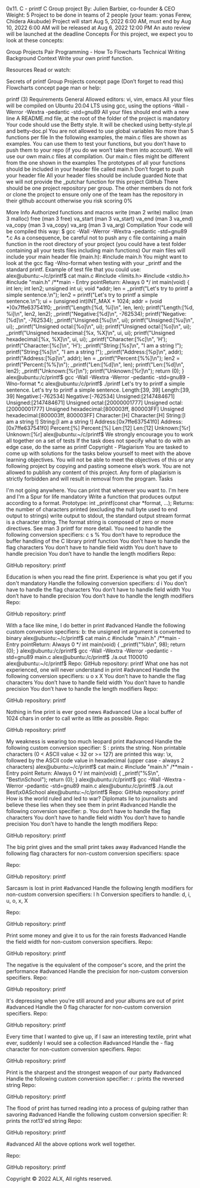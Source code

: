 0x11. C - printf C Group project By: Julien Barbier, co-founder & CEO Weight: 5 Project to be done in teams of 2 people (your team: yonas Ferew, Chidera Akubude) Project will start Aug 5, 2022 6:00 AM, must end by Aug 10, 2022 6:00 AM will be released at Aug 6, 2022 12:00 PM An auto review will be launched at the deadline Concepts For this project, we expect you to look at these concepts:

Group Projects Pair Programming - How To Flowcharts Technical Writing Background Context Write your own printf function.


Resources Read or watch:

Secrets of printf Group Projects concept page (Don’t forget to read this) Flowcharts concept page man or help:

printf (3) Requirements General Allowed editors: vi, vim, emacs All your files will be compiled on Ubuntu 20.04 LTS using gcc, using the options -Wall -Werror -Wextra -pedantic -std=gnu89 All your files should end with a new line A README.md file, at the root of the folder of the project is mandatory Your code should use the Betty style. It will be checked using betty-style.pl and betty-doc.pl You are not allowed to use global variables No more than 5 functions per file In the following examples, the main.c files are shown as examples. You can use them to test your functions, but you don’t have to push them to your repo (if you do we won’t take them into account). We will use our own main.c files at compilation. Our main.c files might be different from the one shown in the examples The prototypes of all your functions should be included in your header file called main.h Don’t forget to push your header file All your header files should be include guarded Note that we will not provide the _putchar function for this project GitHub There should be one project repository per group. The other members do not fork or clone the project to ensure only one of the team has the repository in their github account otherwise you risk scoring 0%

More Info Authorized functions and macros write (man 2 write) malloc (man 3 malloc) free (man 3 free) va_start (man 3 va_start) va_end (man 3 va_end) va_copy (man 3 va_copy) va_arg (man 3 va_arg) Compilation Your code will be compiled this way: $ gcc -Wall -Werror -Wextra -pedantic -std=gnu89 *.c As a consequence, be careful not to push any c file containing a main function in the root directory of your project (you could have a test folder containing all your tests files including main functions) Our main files will include your main header file (main.h): #include main.h You might want to look at the gcc flag -Wno-format when testing with your _printf and the standard printf. Example of test file that you could use: alex@ubuntu:~/c/printf$ cat main.c #include <limits.h> #include <stdio.h> #include "main.h"
/**main - Entry pointReturn: Always 0 */ int main(void) { int len; int len2; unsigned int ui; void *addr;
len = _printf("Let's try to printf a simple sentence.\n"); len2 = printf("Let's try to printf a simple sentence.\n"); ui = (unsigned int)INT_MAX + 1024; addr = (void *)0x7ffe637541f0; _printf("Length:[%d, %i]\n", len, len); printf("Length:[%d, %i]\n", len2, len2); _printf("Negative:[%d]\n", -762534); printf("Negative:[%d]\n", -762534); _printf("Unsigned:[%u]\n", ui); printf("Unsigned:[%u]\n", ui); _printf("Unsigned octal:[%o]\n", ui); printf("Unsigned octal:[%o]\n", ui); _printf("Unsigned hexadecimal:[%x, %X]\n", ui, ui); printf("Unsigned hexadecimal:[%x, %X]\n", ui, ui); _printf("Character:[%c]\n", 'H'); printf("Character:[%c]\n", 'H'); _printf("String:[%s]\n", "I am a string !"); printf("String:[%s]\n", "I am a string !"); _printf("Address:[%p]\n", addr); printf("Address:[%p]\n", addr); len = _printf("Percent:[%%]\n"); len2 = printf("Percent:[%%]\n"); _printf("Len:[%d]\n", len); printf("Len:[%d]\n", len2); _printf("Unknown:[%r]\n"); printf("Unknown:[%r]\n"); return (0); } alex@ubuntu:/c/printf$ gcc -Wall -Wextra -Werror -pedantic -std=gnu89 -Wno-format *.c alex@ubuntu:/c/printf$ ./printf Let's try to printf a simple sentence. Let's try to printf a simple sentence. Length:[39, 39] Length:[39, 39] Negative:[-762534] Negative:[-762534] Unsigned:[2147484671] Unsigned:[2147484671] Unsigned octal:[20000001777] Unsigned octal:[20000001777] Unsigned hexadecimal:[800003ff, 800003FF] Unsigned hexadecimal:[800003ff, 800003FF] Character:[H] Character:[H] String:[I am a string !] String:[I am a string !] Address:[0x7ffe637541f0] Address:[0x7ffe637541f0] Percent:[%] Percent:[%] Len:[12] Len:[12] Unknown:[%r] Unknown:[%r] alex@ubuntu:~/c/printf$ We strongly encourage you to work all together on a set of tests If the task does not specify what to do with an edge case, do the same as printf Copyright - Plagiarism You are tasked to come up with solutions for the tasks below yourself to meet with the above learning objectives. You will not be able to meet the objectives of this or any following project by copying and pasting someone else’s work. You are not allowed to publish any content of this project. Any form of plagiarism is strictly forbidden and will result in removal from the program. Tasks

I'm not going anywhere. You can print that wherever you want to. I'm here and I'm a Spur for life mandatory Write a function that produces output according to a format.
Prototype: int _printf(const char *format, ...); Returns: the number of characters printed (excluding the null byte used to end output to strings) write output to stdout, the standard output stream format is a character string. The format string is composed of zero or more directives. See man 3 printf for more detail. You need to handle the following conversion specifiers: c s % You don’t have to reproduce the buffer handling of the C library printf function You don’t have to handle the flag characters You don’t have to handle field width You don’t have to handle precision You don’t have to handle the length modifiers Repo:

GitHub repository: printf

Education is when you read the fine print. Experience is what you get if you don't mandatory Handle the following conversion specifiers:
d i You don’t have to handle the flag characters You don’t have to handle field width You don’t have to handle precision You don’t have to handle the length modifiers Repo:

GitHub repository: printf

With a face like mine, I do better in print #advanced Handle the following custom conversion specifiers:
b: the unsigned int argument is converted to binary alex@ubuntu:~/c/printf$ cat main.c #include "main.h"
/**main - Entry pointReturn: Always 0 */ int main(void) { _printf("%b\n", 98); return (0); } alex@ubuntu:/c/printf$ gcc -Wall -Wextra -Werror -pedantic -std=gnu89 main.c alex@ubuntu:/c/printf$ ./a.out 1100010 alex@ubuntu:~/c/printf$ Repo:
GitHub repository: printf
What one has not experienced, one will never understand in print #advanced Handle the following conversion specifiers:
u o x X You don’t have to handle the flag characters You don’t have to handle field width You don’t have to handle precision You don’t have to handle the length modifiers Repo:

GitHub repository: printf

Nothing in fine print is ever good news #advanced Use a local buffer of 1024 chars in order to call write as little as possible.
Repo:

GitHub repository: printf

My weakness is wearing too much leopard print #advanced Handle the following custom conversion specifier:
S : prints the string. Non printable characters (0 < ASCII value < 32 or >= 127) are printed this way: \x, followed by the ASCII code value in hexadecimal (upper case - always 2 characters) alex@ubuntu:~/c/printf$ cat main.c #include "main.h"
/**main - Entry point
Return: Always 0 */ int main(void) { _printf("%S\n", "Best\nSchool"); return (0); } alex@ubuntu:/c/printf$ gcc -Wall -Wextra -Werror -pedantic -std=gnu89 main.c alex@ubuntu:/c/printf$ ./a.out Best\x0ASchool alex@ubuntu:~/c/printf$ Repo:
GitHub repository: printf
How is the world ruled and led to war? Diplomats lie to journalists and believe these lies when they see them in print #advanced Handle the following conversion specifier: p.
You don’t have to handle the flag characters You don’t have to handle field width You don’t have to handle precision You don’t have to handle the length modifiers Repo:

GitHub repository: printf

The big print gives and the small print takes away #advanced Handle the following flag characters for non-custom conversion specifiers:
space

Repo:

GitHub repository: printf

Sarcasm is lost in print #advanced Handle the following length modifiers for non-custom conversion specifiers:
l h Conversion specifiers to handle: d, i, u, o, x, X

Repo:

GitHub repository: printf

Print some money and give it to us for the rain forests #advanced Handle the field width for non-custom conversion specifiers.
Repo:

GitHub repository: printf

The negative is the equivalent of the composer's score, and the print the performance #advanced Handle the precision for non-custom conversion specifiers.
Repo:

GitHub repository: printf

It's depressing when you're still around and your albums are out of print #advanced Handle the 0 flag character for non-custom conversion specifiers.
Repo:

GitHub repository: printf

Every time that I wanted to give up, if I saw an interesting textile, print what ever, suddenly I would see a collection #advanced Handle the - flag character for non-custom conversion specifiers.
Repo:

GitHub repository: printf

Print is the sharpest and the strongest weapon of our party #advanced Handle the following custom conversion specifier:
r : prints the reversed string Repo:

GitHub repository: printf

The flood of print has turned reading into a process of gulping rather than savoring #advanced Handle the following custom conversion specifier:
R: prints the rot13'ed string Repo:

GitHub repository: printf

#advanced All the above options work well together.

Repo:

GitHub repository: printf

Copyright © 2022 ALX, All rights reserved.
